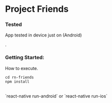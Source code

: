 # Project Friends
### Tested

App tested in device just on (Android)

.
### Getting Started:

How to execute.

`cd rn-friends`
<br/>
`npm install`

<br/>
`react-native run-android` or `react-native run-ios`
